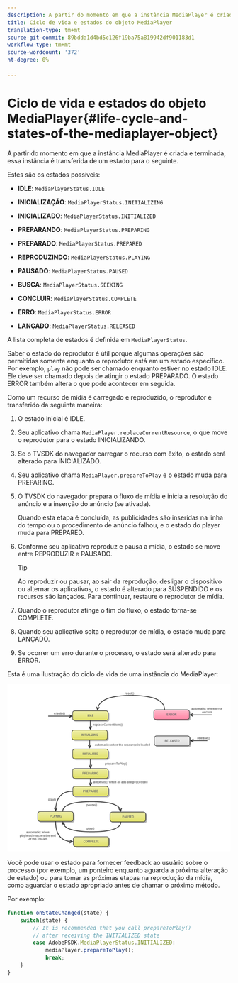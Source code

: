 ```yaml
---
description: A partir do momento em que a instância MediaPlayer é criada e terminada, essa instância é transferida de um estado para o seguinte.
title: Ciclo de vida e estados do objeto MediaPlayer
translation-type: tm+mt
source-git-commit: 89bdda1d4bd5c126f19ba75a819942df901183d1
workflow-type: tm+mt
source-wordcount: '372'
ht-degree: 0%

---
```



# Ciclo de vida e estados do objeto MediaPlayer{#life-cycle-and-states-of-the-mediaplayer-object}

A partir do momento em que a instância MediaPlayer é criada e terminada, essa instância é transferida de um estado para o seguinte.

Estes são os estados possíveis:

* **IDLE**:  `MediaPlayerStatus.IDLE`

* **INICIALIZAÇÃO**:  `MediaPlayerStatus.INITIALIZING`

* **INICIALIZADO**:  `MediaPlayerStatus.INITIALIZED`

* **PREPARANDO**:  `MediaPlayerStatus.PREPARING`

* **PREPARADO**:  `MediaPlayerStatus.PREPARED`

* **REPRODUZINDO**:  `MediaPlayerStatus.PLAYING`

* **PAUSADO**:  `MediaPlayerStatus.PAUSED`

* **BUSCA**:  `MediaPlayerStatus.SEEKING`

* **CONCLUIR**:  `MediaPlayerStatus.COMPLETE`

* **ERRO**:  `MediaPlayerStatus.ERROR`

* **LANÇADO**:  `MediaPlayerStatus.RELEASED`

A lista completa de estados é definida em `MediaPlayerStatus`.

Saber o estado do reprodutor é útil porque algumas operações são permitidas somente enquanto o reprodutor está em um estado específico. Por exemplo, `play` não pode ser chamado enquanto estiver no estado IDLE. Ele deve ser chamado depois de atingir o estado PREPARADO. O estado ERROR também altera o que pode acontecer em seguida.

Como um recurso de mídia é carregado e reproduzido, o reprodutor é transferido da seguinte maneira:

1. O estado inicial é IDLE.
1. Seu aplicativo chama `MediaPlayer.replaceCurrentResource`, o que move o reprodutor para o estado INICIALIZANDO.
1. Se o TVSDK do navegador carregar o recurso com êxito, o estado será alterado para INICIALIZADO.
1. Seu aplicativo chama `MediaPlayer.prepareToPlay` e o estado muda para PREPARING.
1. O TVSDK do navegador prepara o fluxo de mídia e inicia a resolução do anúncio e a inserção do anúncio (se ativada).

   Quando esta etapa é concluída, as publicidades são inseridas na linha do tempo ou o procedimento de anúncio falhou, e o estado do player muda para PREPARED.
1. Conforme seu aplicativo reproduz e pausa a mídia, o estado se move entre REPRODUZIR e PAUSADO.

   >[!TIP]
   >
   >Ao reproduzir ou pausar, ao sair da reprodução, desligar o dispositivo ou alternar os aplicativos, o estado é alterado para SUSPENDIDO e os recursos são lançados. Para continuar, restaure o reprodutor de mídia.

1. Quando o reprodutor atinge o fim do fluxo, o estado torna-se COMPLETE.
1. Quando seu aplicativo solta o reprodutor de mídia, o estado muda para LANÇADO.
1. Se ocorrer um erro durante o processo, o estado será alterado para ERROR.

Esta é uma ilustração do ciclo de vida de uma instância do MediaPlayer:

<!--<a id="fig_DD3DAE7507C549C8A4720A26DFCFFCCB"></a>-->

![](assets/player-state-transitions-diagram-android_1.2_web.png)

Você pode usar o estado para fornecer feedback ao usuário sobre o processo (por exemplo, um ponteiro enquanto aguarda a próxima alteração de estado) ou para tomar as próximas etapas na reprodução da mídia, como aguardar o estado apropriado antes de chamar o próximo método.

Por exemplo:

```js
function onStateChanged(state) { 
    switch(state) { 
        // It is recommended that you call prepareToPlay()  
        // after receiving the INITIALIZED state             
        case AdobePSDK.MediaPlayerStatus.INITIALIZED: 
            mediaPlayer.prepareToPlay(); 
            break; 
    } 
} 
```

